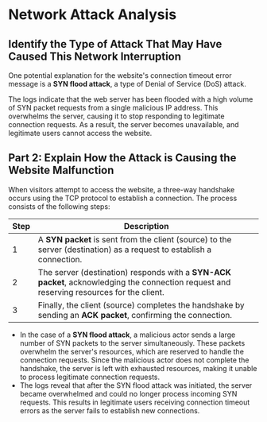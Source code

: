 # Network Attack Analysis

## Identify the Type of Attack That May Have Caused This Network Interruption 

One potential explanation for the website's connection timeout error message is a **SYN flood attack**, a type of Denial of Service (DoS) attack.

The logs indicate that the web server has been flooded with a high volume of SYN packet requests from a single malicious IP address. This overwhelms the server, causing it to stop responding to legitimate connection requests. As a result, the server becomes unavailable, and legitimate users cannot access the website.

## Part 2: Explain How the Attack is Causing the Website Malfunction 
When visitors attempt to access the website, a three-way handshake occurs using the TCP protocol to establish a connection. The process consists of the following steps: 

| Step | Description |
|---|---|
| 1 | A **SYN packet** is sent from the client (source) to the server (destination) as a request to establish a connection. |
| 2 | The server (destination) responds with a **SYN-ACK packet**, acknowledging the connection request and reserving resources for the client. |
| 3 | Finally, the client (source) completes the handshake by sending an **ACK packet**, confirming the connection. |

* In the case of a **SYN flood attack**, a malicious actor sends a large number of SYN packets to the server simultaneously. These packets overwhelm the server's resources, which are reserved to handle the connection requests. Since the malicious actor does not complete the handshake, the server is left with exhausted resources, making it unable to process legitimate connection requests. <br>
* The logs reveal that after the SYN flood attack was initiated, the server became overwhelmed and could no longer process incoming SYN requests. This results in legitimate users receiving connection timeout errors as the server fails to establish new connections.
